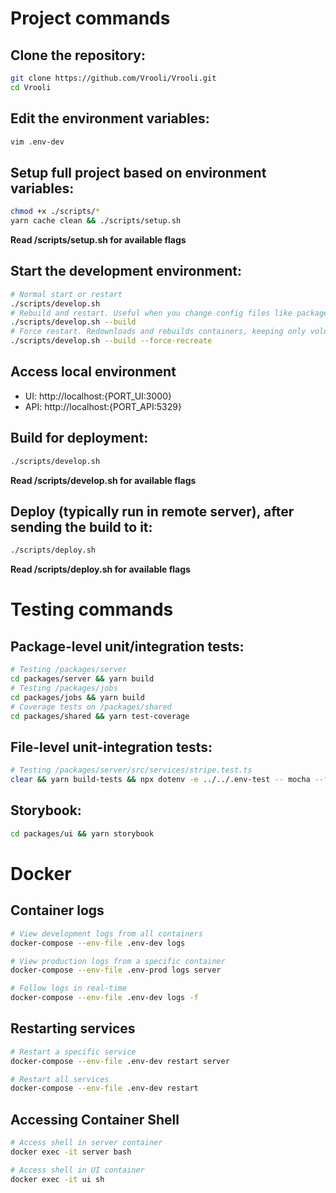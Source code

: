 # Project commands

## Clone the repository:
```bash
git clone https://github.com/Vrooli/Vrooli.git
cd Vrooli
```

## Edit the environment variables:
```bash
vim .env-dev
```

## Setup full project based on environment variables:
```bash
chmod +x ./scripts/*
yarn cache clean && ./scripts/setup.sh
```
**Read /scripts/setup.sh for available flags**

## Start the development environment:
```bash
# Normal start or restart
./scripts/develop.sh
# Rebuild and restart. Useful when you change config files like package.json
./scripts/develop.sh --build
# Force restart. Redownloads and rebuilds containers, keeping only volumes
./scripts/develop.sh --build --force-recreate
```


## Access local environment
- UI: http://localhost:{PORT_UI:3000}
- API: http://localhost:{PORT_API:5329}

## Build for deployment:
```bash
./scripts/develop.sh
```
**Read /scripts/develop.sh for available flags**

## Deploy (typically run in remote server), after sending the build to it:
```bash
./scripts/deploy.sh
```
**Read /scripts/deploy.sh for available flags**


# Testing commands

## Package-level unit/integration tests:
```bash
# Testing /packages/server
cd packages/server && yarn build
# Testing /packages/jobs
cd packages/jobs && yarn build
# Coverage tests on /packages/shared
cd packages/shared && yarn test-coverage
```

## File-level unit-integration tests:
```bash
# Testing /packages/server/src/services/stripe.test.ts
clear && yarn build-tests && npx dotenv -e ../../.env-test -- mocha --file dist/__test/setup.js dist/services/stripe.test.js
```

## Storybook:
```bash
cd packages/ui && yarn storybook
```


# Docker

## Container logs
```bash
# View development logs from all containers
docker-compose --env-file .env-dev logs

# View production logs from a specific container
docker-compose --env-file .env-prod logs server

# Follow logs in real-time
docker-compose --env-file .env-dev logs -f
```

## Restarting services
```bash
# Restart a specific service
docker-compose --env-file .env-dev restart server

# Restart all services
docker-compose --env-file .env-dev restart
```

## Accessing Container Shell
```bash
# Access shell in server container
docker exec -it server bash

# Access shell in UI container
docker exec -it ui sh
```
